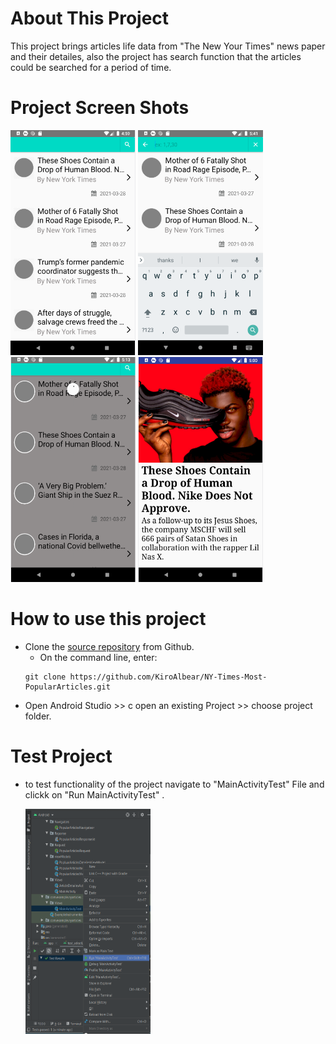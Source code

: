 # About This Project
This project brings articles life data from "The New Your Times" news paper and their detailes, also the project has search function that the articles could be searched for a period of time.


# Project Screen Shots
<span align="center"><img width="200px" height="360px" src="docs/Images/mainScreen.png"></span>
<span align="center"><img width="200px" height="360px" src="docs/Images/searchFunctionScreen.png"></span>
<span align="center"><img width="200px" height="360px" src="docs/Images/swipeToRefreshScreen.png"></span>
<span align="center"><img width="200px" height="360px" src="docs/Images/detailesScreen.png"></span>

# How to use this project

* Clone the [source repository](https://github.com/KiroAlbear/NY-Times-Most-PopularArticles.git) from Github. 
    * On the command line, enter:
    ````
    git clone https://github.com/KiroAlbear/NY-Times-Most-PopularArticles.git
    ````
* Open Android Studio >> c open an existing Project >> choose project folder.

# Test Project

* to test functionality of the project navigate to "MainActivityTest" File and clickk on "Run MainActivityTest" .

     <span align="center"><img width="200px" height="360px" src="docs/Images/TestScreen.png"></span>




